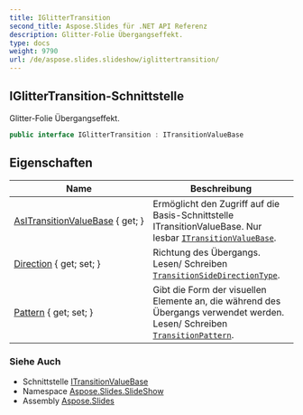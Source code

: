```yaml
---
title: IGlitterTransition
second_title: Aspose.Slides für .NET API Referenz
description: Glitter-Folie Übergangseffekt.
type: docs
weight: 9790
url: /de/aspose.slides.slideshow/iglittertransition/
---
```


## IGlitterTransition-Schnittstelle

Glitter-Folie Übergangseffekt.

```csharp
public interface IGlitterTransition : ITransitionValueBase
```

## Eigenschaften

| Name | Beschreibung |
| --- | --- |
| [AsITransitionValueBase](../../aspose.slides.slideshow/iglittertransition/asitransitionvaluebase) { get; } | Ermöglicht den Zugriff auf die Basis-Schnittstelle ITransitionValueBase. Nur lesbar [`ITransitionValueBase`](../itransitionvaluebase). |
| [Direction](../../aspose.slides.slideshow/iglittertransition/direction) { get; set; } | Richtung des Übergangs. Lesen/ Schreiben [`TransitionSideDirectionType`](../transitionsidedirectiontype). |
| [Pattern](../../aspose.slides.slideshow/iglittertransition/pattern) { get; set; } | Gibt die Form der visuellen Elemente an, die während des Übergangs verwendet werden. Lesen/ Schreiben [`TransitionPattern`](../transitionpattern). |

### Siehe Auch

* Schnittstelle [ITransitionValueBase](../itransitionvaluebase)
* Namespace [Aspose.Slides.SlideShow](../../aspose.slides.slideshow)
* Assembly [Aspose.Slides](../../)

<!-- DO NOT EDIT: generiert von xmldocmd für Aspose.Slides.dll -->